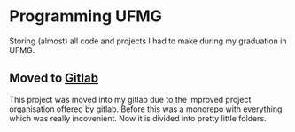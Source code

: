 # Programming UFMG

Storing (almost) all code and projects I had to make during my graduation in UFMG.

## Moved to [Gitlab](https://gitlab.com/lucaspellegrinelli-ufmg)

This project was moved into my gitlab due to the improved project organisation offered by gitlab. Before this was a monorepo with everything, which was really incovenient. Now it is divided into pretty little folders.
